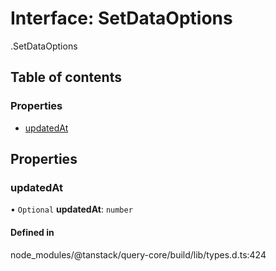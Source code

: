 # Interface: SetDataOptions

[<internal>](../wiki/%3Cinternal%3E).SetDataOptions

## Table of contents

### Properties

- [updatedAt](../wiki/%3Cinternal%3E.SetDataOptions#updatedat)

## Properties

### updatedAt

• `Optional` **updatedAt**: `number`

#### Defined in

node_modules/@tanstack/query-core/build/lib/types.d.ts:424
